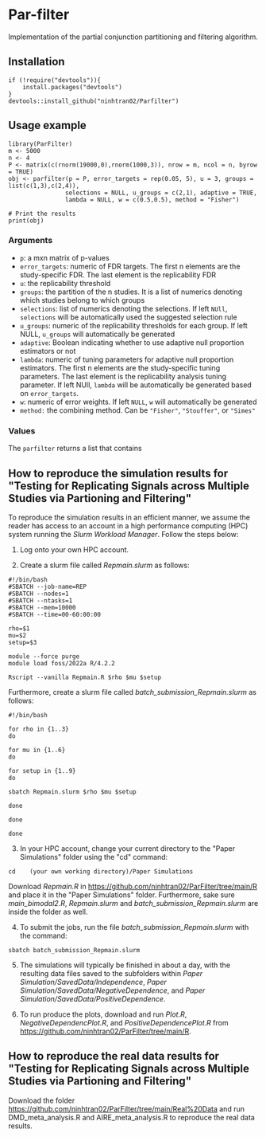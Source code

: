 # Par-filter
 Implementation of the partial conjunction partitioning and filtering algorithm.

 ## Installation
```
if (!require("devtools")){
    install.packages("devtools")
}
devtools::install_github("ninhtran02/Parfilter")
```

 ## Usage example
 ```
library(ParFilter)
m <- 5000
n <- 4
P <- matrix(c(rnorm(19000,0),rnorm(1000,3)), nrow = m, ncol = n, byrow = TRUE)
obj <- parfilter(p = P, error_targets = rep(0.05, 5), u = 3, groups = list(c(1,3),c(2,4)), 
                 selections = NULL, u_groups = c(2,1), adaptive = TRUE,
                 lambda = NULL, w = c(0.5,0.5), method = "Fisher")

# Print the results
print(obj)
```
### Arguments
- `p`: a mxn matrix of p-values
- `error_targets`: numeric of FDR targets. The first n elements are the study-specific FDR. The last element is the replicability FDR
- `u`: the replicability threshold
- `groups`: the partition of the n studies. It is a list of numerics denoting which studies belong to which groups
- `selections`: list of numerics denoting the selections. If left `NUll`, `selections` will be automatically used the suggested selection rule
- `u_groups`: numeric of the replicability thresholds for each group. If left NULL, `u_groups` will automatically be generated
- `adaptive`: Boolean indicating whether to use adaptive null proportion estimators or not
- `lambda`: numeric of tuning parameters for adaptive null proportion estimators. The first n elements are the study-specific tuning parameters. The last element is the replicability analysis tuning parameter. If left NUll, `lambda` will be automatically be generated based on `error_targets`.
- `w`: numeric of error weights. If left `NULL`, `w` will automatically be generated
- `method:` the combining method. Can be `"Fisher"`, `"Stouffer"`, or `"Simes"`

### Values
The `parfilter` returns a list that contains

## How to reproduce the simulation results for "Testing for Replicating Signals across Multiple Studies via Partioning and Filtering"
To reproduce the simulation results in an efficient manner, we assume the reader has access to an  account in a high performance computing (HPC) system running the *Slurm Workload Manager*. Follow the steps below:

1. Log onto your own HPC account.

2. Create a slurm file called *Repmain.slurm* as follows:
```
#!/bin/bash
#SBATCH --job-name=REP
#SBATCH --nodes=1
#SBATCH --ntasks=1
#SBATCH --mem=10000
#SBATCH --time=00-60:00:00

rho=$1
mu=$2
setup=$3

module --force purge
module load foss/2022a R/4.2.2

Rscript --vanilla Repmain.R $rho $mu $setup

```

Furthermore, create a slurm file called *batch_submission_Repmain.slurm* as follows:
```
#!/bin/bash

for rho in {1..3}
do

for mu in {1..6}
do

for setup in {1..9}
do

sbatch Repmain.slurm $rho $mu $setup

done

done

done

``` 

3. In your HPC account, change your current directory to the "Paper Simulations" folder using the "cd" command:
```
cd    (your own working directory)/Paper Simulations
```
Download *Repmain.R* in https://github.com/ninhtran02/ParFilter/tree/main/R and place it in the "Paper Simulations" folder. Furthermore, sake sure *main_bimodal2.R*, *Repmain.slurm* and *batch\_submission\_Repmain.slurm* are inside the folder as well.

4. To submit the jobs, run the file *batch\_submission\_Repmain.slurm* with the command:
```
sbatch batch_submission_Repmain.slurm
```

5. The simulations will typically be finished in about a day, with the resulting data files saved to the subfolders within *Paper Simulation/SavedData/Independence*, *Paper Simulation/SavedData/NegativeDependence*, and *Paper Simulation/SavedData/PositiveDependence*.
   
6. To run produce the plots, download and run *Plot.R*, *NegativeDependencPlot.R*, and *PositiveDependencePlot.R* from https://github.com/ninhtran02/ParFilter/tree/main/R.

## How to reproduce the real data results for "Testing for Replicating Signals across Multiple Studies via Partioning and Filtering"

Download the folder https://github.com/ninhtran02/ParFilter/tree/main/Real%20Data and run DMD_meta_analysis.R and AIRE_meta_analysis.R to reproduce the real data results.









